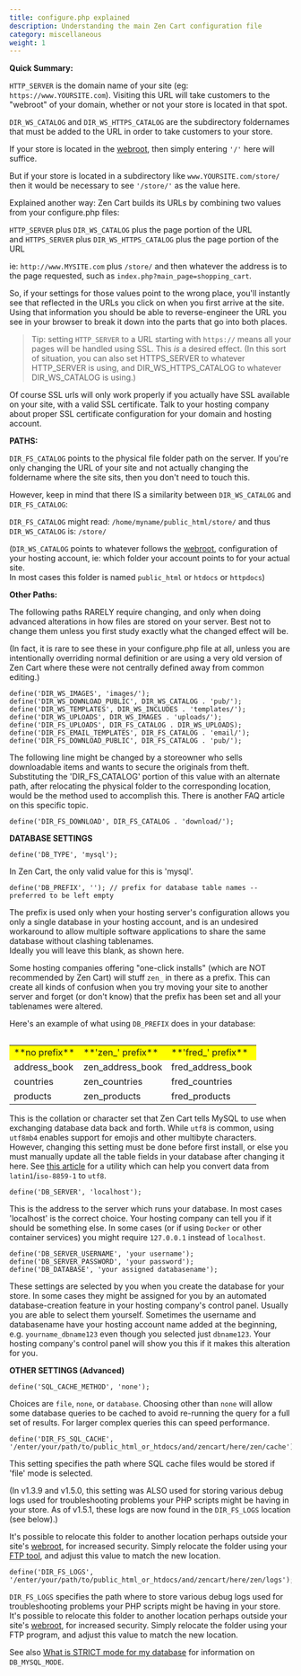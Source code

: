 ```yaml
---
title: configure.php explained 
description: Understanding the main Zen Cart configuration file
category: miscellaneous
weight: 1 
---
```



**Quick Summary:**

`HTTP_SERVER` is the domain name of your site (eg: `https://www.YOURSITE.com`). Visiting this URL will take customers to the "webroot" of your domain, whether or not your store is located in that spot.  

`DIR_WS_CATALOG` and `DIR_WS_HTTPS_CATALOG` are the subdirectory foldernames that must be added to the URL in order to take customers to your store. 

If your store is located in the [webroot](/user/first_steps/how_do_i_install#what-is-my-webroot), then simply entering `'/'` here will suffice. 

But if your store is located in a subdirectory like `www.YOURSITE.com/store/` then it would be necessary to see `'/store/'` as the value here.  

Explained another way: Zen Cart builds its URLs by combining two values from your configure.php files: 

`HTTP_SERVER` plus `DIR_WS_CATALOG` plus the page portion of the URL  
and
`HTTPS_SERVER` plus `DIR_WS_HTTPS_CATALOG` plus the page portion of the URL  

ie: `http://www.MYSITE.com` plus `/store/` and then whatever the address is to the page requested, such as `index.php?main_page=shopping_cart`.

So, if your settings for those values point to the wrong place, you'll instantly see that reflected in the URLs you click on when you first arrive at the site. Using that information you should be able to reverse-engineer the URL you see in your browser to break it down into the parts that go into both places.  
  
> Tip: setting `HTTP_SERVER` to a URL starting with `https://` means all your pages will be handled using SSL. This *is* a desired effect.  (In this sort of situation, you can also set HTTPS_SERVER to whatever HTTP_SERVER is using, and DIR_WS_HTTPS_CATALOG to whatever DIR_WS_CATALOG is using.)

Of course SSL urls will only work properly if you actually have SSL available on your site, with a valid SSL certificate. Talk to your hosting company about proper SSL certificate configuration for your domain and hosting account.


**PATHS:**  

`DIR_FS_CATALOG` points to the physical file folder path on the server. If you're only changing the URL of your site and not actually changing the foldername where the site sits, then you don't need to touch this.  

However, keep in mind that there IS a similarity between `DIR_WS_CATALOG` and `DIR_FS_CATALOG`:  

`DIR_FS_CATALOG` might read: `/home/myname/public_html/store/` 
and thus `DIR_WS_CATALOG` is: `/store/`

(`DIR_WS_CATALOG` points to whatever follows the [webroot](/user/first_steps/how_do_i_install#what-is-my-webroot), configuration of your hosting account, 
ie: which folder your account points to for your actual site.  
In most cases this folder is named `public_html` or `htdocs` or `httpdocs`)  

**Other Paths:**

The following paths RARELY require changing, and only when doing advanced alterations in how files are stored on your server. Best not to change them unless you first study exactly what the changed effect will be.

(In fact, it is rare to see these in your configure.php file at all, unless you are intentionally overriding normal definition or are using a very old version of Zen Cart where these were not centrally defined away from common editing.)

```
define('DIR_WS_IMAGES', 'images/');  
define('DIR_WS_DOWNLOAD_PUBLIC', DIR_WS_CATALOG . 'pub/');  
define('DIR_WS_TEMPLATES', DIR_WS_INCLUDES . 'templates/');  
define('DIR_WS_UPLOADS', DIR_WS_IMAGES . 'uploads/');  
define('DIR_FS_UPLOADS', DIR_FS_CATALOG . DIR_WS_UPLOADS);  
define('DIR_FS_EMAIL_TEMPLATES', DIR_FS_CATALOG . 'email/');  
define('DIR_FS_DOWNLOAD_PUBLIC', DIR_FS_CATALOG . 'pub/');  
```

The following line might be changed by a storeowner who sells downloadable items and wants to secure the originals from theft. Substituting the 'DIR_FS_CATALOG' portion of this value with an alternate path, after relocating the physical folder to the corresponding location, would be the method used to accomplish this. There is another FAQ article on this specific topic.  

`define('DIR_FS_DOWNLOAD', DIR_FS_CATALOG . 'download/');`


**DATABASE SETTINGS**  
```
define('DB_TYPE', 'mysql');  
```
In Zen Cart, the only valid value for this is 'mysql'.  

```
define('DB_PREFIX', ''); // prefix for database table names -- preferred to be left empty  
```
The prefix is used only when your hosting server's configuration allows you only a single database in your hosting account, and is an undesired workaround to allow multiple software applications to share the same database without clashing tablenames.  
Ideally you will leave this blank, as shown here.  

Some hosting companies offering "one-click installs" (which are NOT recommended by Zen Cart) will stuff `zen_` in there as a prefix. This can create all kinds of confusion when you try moving your site to another server and forget (or don't know) that the prefix has been set and all your tablenames were altered.  

Here's an example of what using `DB_PREFIX` does in your database:  

<table width="400" align="left" class="cms_table">

<tbody>

<tr valign="top" class="cms_table_tr" style="background-color: yellow">

<td class="cms_table_td">**no prefix**</td>

<td class="cms_table_td">**'zen_' prefix**</td>

<td class="cms_table_td">**'fred_' prefix**</td>

</tr>

<tr valign="top" class="cms_table_tr">

<td class="cms_table_td">address_book</td>

<td class="cms_table_td">zen_address_book</td>

<td class="cms_table_td">fred_address_book</td>

</tr>

<tr valign="top" class="cms_table_tr">

<td class="cms_table_td">countries</td>

<td class="cms_table_td">zen_countries</td>

<td class="cms_table_td">fred_countries</td>

</tr>

<tr valign="top" class="cms_table_tr">

<td class="cms_table_td">products</td>

<td class="cms_table_td">zen_products</td>

<td class="cms_table_td">fred_products</td>

</tr>

</tbody>

</table>


```
define('DB_CHARSET', 'utf8');  
```

This is the collation or character set that Zen Cart tells MySQL to use when exchanging database data back and forth.
While `utf8` is common, using `utf8mb4` enables support for emojis and other multibyte characters. 
However, changing this setting must be done before first install, or else you must manually update all the table fields in your database after changing it here. 
See [this article](user/upgrading/convert_to_utf8) for a utility which can help you convert data from `latin1`/`iso-8859-1` to `utf8`. 

```
define('DB_SERVER', 'localhost');  
```

This is the address to the server which runs your database. In most cases 'localhost' is the correct choice. Your hosting company can tell you if it should be something else. In some cases (or if using `Docker` or other container services) you might require `127.0.0.1` instead of `localhost`.

```
define('DB_SERVER_USERNAME', 'your username');  
define('DB_SERVER_PASSWORD', 'your password');  
define('DB_DATABASE', 'your assigned databasename');  
```

These settings are selected by you when you create the database for your store. In some cases they might be assigned for you by an automated database-creation feature in your hosting company's control panel. Usually you are able to select them yourself. Sometimes the username and databasename have your hosting account name added at the beginning, e.g. `yourname_dbname123` even though you selected just `dbname123`. Your hosting company's control panel will show you this if it makes this alteration for you.

**OTHER SETTINGS (Advanced)**  

```
define('SQL_CACHE_METHOD', 'none');  
```
Choices are `file`, `none`, or `database`. Choosing other than `none` will allow some database queries to be cached to avoid re-running the query for a full set of results. For larger complex queries this can speed performance.

```
define('DIR_FS_SQL_CACHE', '/enter/your/path/to/public_html_or_htdocs/and/zencart/here/zen/cache');  
```

This setting specifies the path where SQL cache files would be stored if 'file' mode is selected. 

(In v1.3.9 and v1.5.0, this setting was ALSO used for storing various debug logs used for troubleshooting problems your PHP scripts might be having in your store. As of v1.5.1, these logs are now found in the `DIR_FS_LOGS` location (see below).)

It's possible to relocate this folder to another location perhaps outside your site's [webroot](/user/first_steps/how_do_i_install#what-is-my-webroot), for increased security. 
Simply relocate the folder using your [FTP tool](/user/first_steps/useful_tools/#ftp-tools), and adjust this value to match the new location.  

```
define('DIR_FS_LOGS', '/enter/your/path/to/public_html_or_htdocs/and/zencart/here/zen/logs');  
```

`DIR_FS_LOGS` specifies the path where to store various debug logs used for troubleshooting problems your PHP scripts might be having in your store.
It's possible to relocate this folder to another location perhaps outside your site's [webroot](/user/first_steps/how_do_i_install#what-is-my-webroot), for increased security. 
Simply relocate the folder using your FTP program, and adjust this value to match the new location.  

See also [What is STRICT mode for my database](/user/troubleshooting/db_strict_mode/) for information on `DB_MYSQL_MODE`. 

